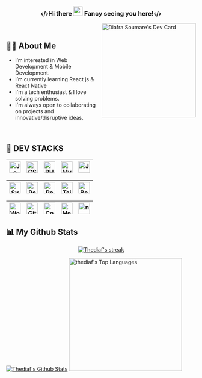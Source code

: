 <h3 align="center">‹/›Hi there <a href="https://thediaf.github.io/"><img src="https://media.giphy.com/media/hvRJCLFzcasrR4ia7z/giphy.gif" width="25px"></a> Fancy seeing you here!‹/›</h3>

<a href="https://app.daily.dev/thediaf"><img src="https://api.daily.dev/devcards/7c4f783248a54d8ca4990f5c0e587824.png?r=m04" width="250px" align="right" alt="Diafra Soumare's Dev Card"/></a>

&nbsp;&nbsp;&nbsp;&nbsp;

## 🙋‍♂️ About Me

- I’m interested in Web Development & Mobile Development.
- I’m currently learning React js & React Native
- I'm a tech enthusiast & I love solving problems. 
- I'm always open to collaborating on projects and innovative/disruptive ideas.

&nbsp;&nbsp;

## 🚀 DEV STACKS 


<img align="center" alt="JS" title="JS" width="30px" height="30px" src="https://cdn.svgporn.com/logos/javascript.svg">|<img align="center" title="CSS" alt="CSS" width="30px" height="30px" src="https://cdn.svgporn.com/logos/css-3.svg">|<img align="center" title="PHP" alt="PHP" width="30px" height="30px" src="https://cdn.svgporn.com/logos/php.svg" />|<img align="center" title="Mysql" alt="Mysql" width="30px" height="30px" src="https://cdn.svgporn.com/logos/mysql-icon.svg">|<img align="center" title="Java" alt="Java" width="30px" height="30px" src="https://cdn.svgporn.com/logos/java.svg">|
|--|--|--|--|--|

|<img align="center" title="Symfony" alt="Symfony" width="30px" height="30px" src="https://cdn.svgporn.com/logos/symfony.svg">|<img align="center" title="React" alt="React" width="30px" height="30px" src="https://cdn.svgporn.com/logos/react.svg">|<img align="center" title="Postgresql" alt="Postgresql" width="30px" height="30px" src="https://cdn.svgporn.com/logos/postgresql.svg">|<img align="center" title="Tailwind" alt="Tailwind" width="30px" height="30px" src="https://cdn.svgporn.com/logos/tailwindcss-icon.svg">|<img align="center" title="Bootstrap" alt="Bootstrap" width="30px" height="30px" src="https://cdn.svgporn.com/logos/bootstrap.svg">
|--|--|--|--|--|

<img align="center" title="Wordpress" alt="Wordpress" width="30px" height="30px" src="https://cdn.svgporn.com/logos/wordpress-icon.svg">|<img align="center" title="Git" alt="Git" width="30px" height="30px" src="https://cdn.svgporn.com/logos/git-icon.svg">|<img align="center" title="Composer" alt="Composer" width="30px" height="30px" src="https://cdn.svgporn.com/logos/composer.svg">|<img align="center" title="Heroku" alt="Heroku" width="30px" height="30px" src="https://cdn.svgporn.com/logos/heroku-icon.svg">|<img align="center" title="npm" alt="npm" width="30px" height="30px" src="https://cdn.svgporn.com/logos/npm.svg">
|--|--|--|--|--|


## 📊 My Github Stats

<p align="center">
    <a href="https://github.com/thediaf">
        <img title="🔥 Get streak stats for your profile at git.io/streak-stats" alt="Thediaf's streak" src="https://github-readme-streak-stats.herokuapp.com?user=thediaf&theme=black-ice&hide_border=true&date_format=M%20j%5B%2C%20Y%5D"/>
    </a>
</p>
    <a href="https://github.com/thediaf"><img alt="Thediaf's Github Stats" src="https://github-readme-stats.vercel.app/api?username=thediaf&show_icons=true&count_private=true&theme=react&hide_border=true&bg_color=0D1117" /></a>
  <a href="https://github.com/thediaf"><img alt="thediaf's Top Languages" src="https://github-readme-stats.vercel.app/api/top-langs/?username=thediaf&langs_count=8&count_private=true&layout=compact&theme=react&hide_border=true&bg_color=0D1117" width="300px"/></a>
  <br/>
